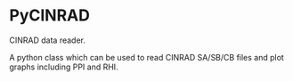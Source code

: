 # PyCINRAD
CINRAD data reader.

A python class which can be used to read CINRAD SA/SB/CB files and plot graphs including PPI and RHI.
